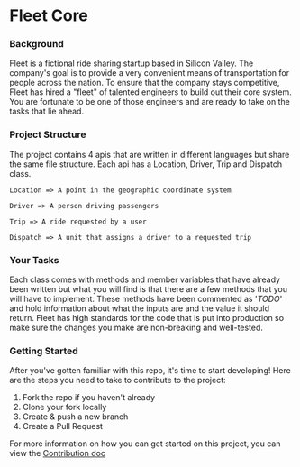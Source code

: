 # Fleet Core

### Background

Fleet is a fictional ride sharing startup based in Silicon Valley. The company's goal is to provide a very convenient means of transportation for people across the nation. To ensure that the company stays competitive, Fleet has hired a "fleet" of talented engineers to build out their core system. You are fortunate to be one of those engineers and are ready to take on the tasks that lie ahead.

### Project Structure

The project contains 4 apis that are written in different languages but share the same file structure. Each api has a Location, Driver, Trip and Dispatch class.

```
Location => A point in the geographic coordinate system

Driver => A person driving passengers

Trip => A ride requested by a user

Dispatch => A unit that assigns a driver to a requested trip
```

### Your Tasks

Each class comes with methods and member variables that have already been written but what you will find is that there are a few methods that you will have to implement. These methods have been commented as '_TODO_' and hold information about what the inputs are and the value it should return. Fleet has high standards for the code that is put into production so make sure the changes you make are non-breaking and well-tested.

### Getting Started

After you've gotten familiar with this repo, it's time to start developing! Here are the steps you need to take to contribute to the project:

1. Fork the repo if you haven't already
2. Clone your fork locally
3. Create & push a new branch
4. Create a Pull Request

For more information on how you can get started on this project, you can view the [Contribution doc](https://github.com/acm-fsc/fleet-core/blob/main/CONTRIBUTING.md)
